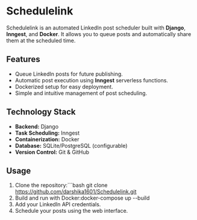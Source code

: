 # Schedulelink

Schedulelink is an automated LinkedIn post scheduler built with **Django**, **Inngest**, and **Docker**. It allows you to queue posts and automatically share them at the scheduled time.

## Features

- Queue LinkedIn posts for future publishing.
- Automatic post execution using **Inngest** serverless functions.
- Dockerized setup for easy deployment.
- Simple and intuitive management of post scheduling.

## Technology Stack

- **Backend:** Django
- **Task Scheduling:** Inngest
- **Containerization:** Docker
- **Database:** SQLite/PostgreSQL (configurable)
- **Version Control:** Git & GitHub

## Usage

1. Clone the repository:```bash
   git clone https://github.com/darshika1601/Schedulelink.git
2. Build and run with Docker:docker-compose up --build
3. Add your LinkedIn API credentials.
4. Schedule your posts using the web interface.


